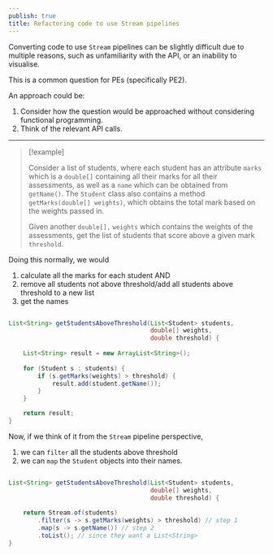 ```yaml
---
publish: true
title: Refactoring code to use Stream pipelines
---
```

Converting code to use `Stream` pipelines can be slightly difficult due to multiple reasons, such as unfamiliarity with the API, or an inability to visualise.

This is a common question for PEs (specifically PE2).

An approach could be:
1. Consider how the question would be approached without considering functional programming.
2. Think of the relevant API calls.

---
> [!example]
> 
> Consider a list of students, where each student has an attribute `marks` which is a `double[]` containing all their marks for all their assessments, as well as a `name` which can be obtained from `getName()`. The `Student` class also contains a method `getMarks(double[] weights)`, which obtains the total mark based on the weights passed in.
> 
> Given another `double[],` `weights` which contains the weights of the assessments, get the list of students that score above a given mark `threshold`.

Doing this normally, we would
1. calculate all the marks for each student AND
2. remove all students not above threshold/add all students above threshold to a new list
3. get the names

```Java

List<String> getStudentsAboveThreshold(List<Student> students, 
									   double[] weights,
									   double threshold) {
	
	List<String> result = new ArrayList<String>();
	
	for (Student s : students) {
		if (s.getMarks(weights) > threshold) {
			result.add(student.getName());
		}
	}

	return result;
}

```

Now, if we think of it from the `Stream` pipeline perspective, 
1. we can `filter` all the students above threshold
2. we can `map` the `Student` objects into their names.

```Java

List<String> getStudentsAboveThreshold(List<Student> students, 
									   double[] weights,
									   double threshold) {
	
	return Stream.of(students)
		.filter(s -> s.getMarks(weights) > threshold) // step 1
		.map(s -> s.getName()) // step 2
		.toList(); // since they want a List<String>
}

```
